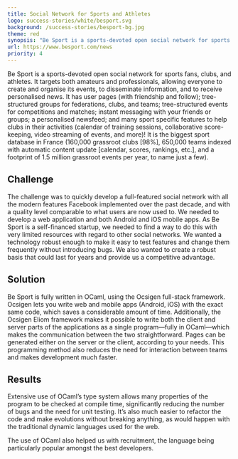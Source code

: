 ```yaml
---
title: Social Network for Sports and Athletes
logo: success-stories/white/besport.svg
background: /success-stories/besport-bg.jpg
theme: red
synopsis: "Be Sport is a sports-devoted open social network for sports fans, clubs, and athletes."
url: https://www.besport.com/news
priority: 4
---
```


Be Sport is a sports-devoted open social network for sports fans, clubs, and athletes. It targets both amateurs and professionals, allowing everyone to create and organise its events, to disseminate information, and to receive personalised news. It has user pages (with friendship and follow); tree-structured groups for federations, clubs, and teams; tree-structured events for competitions and matches; instant messaging with your friends or groups; a personalised newsfeed; and many sport specific features to help clubs in their activities (calendar of training sessions, collaborative score-keeping, video streaming of events, and more)! It is the biggest sport database in France (160,000 grassroot clubs [98%], 650,000 teams indexed with automatic content update [calendar, scores, rankings, etc.], and a footprint of 1.5 million grassroot events per year, to name just a few).

## Challenge

The challenge was to quickly develop a full-featured social network with all the modern features Facebook implemented over the past decade, and with a quality level comparable to what users are now used to. We needed to develop a web application and both Android and iOS mobile apps.
As Be Sport is a self-financed startup, we needed to find a way to do this with very limited resources with regard to other social networks. We wanted a technology robust enough to make it easy to test features and change them frequently without introducing bugs. We also wanted to create a robust basis that could last for years and provide us a competitive advantage.

## Solution

Be Sport is fully written in OCaml, using the Ocsigen full-stack framework. Ocsigen lets you write web and mobile apps (Android, iOS) with the exact same code, which saves a considerable amount of time. Additionally, the Ocsigen Eliom framework makes it possible to write both the client and server parts of the applications as a single program—fully in OCaml—which makes the communication between the two straightforward. Pages can be generated either on the server or the client, according to your needs. This programming method also reduces the need for interaction between teams and makes development much faster.

## Results

Extensive use of OCaml’s type system allows many properties of the program to be checked at compile time, significantly reducing the number of bugs and the need for unit testing. It’s also much easier to refactor the code and make evolutions without breaking anything, as would happen with the traditional dynamic languages used for the web.

The use of OCaml also helped us with recruitment, the language being particularly popular amongst the best developers.
